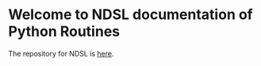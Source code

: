 # Welcome to NDSL documentation of Python Routines

The repository for NDSL is [here](https://github.com/NOAA-GFDL/NDSL).
